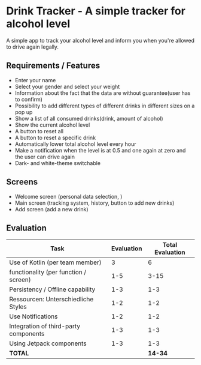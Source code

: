 # Drink Tracker - A simple tracker for alcohol level

A simple app to track your alcohol level and inform you when you're allowed to drive again legally.

## Requirements / Features

- Enter your name
- Select your gender and select your weight
- Information about the fact that the data are without guarantee(user has to confirm)
- Possibility to add different types of different drinks in different sizes on a pop up
- Show a list of all consumed drinks(drink, amount of alcohol)
- Show the current alcohol level
- A button to reset all
- A button to reset a specific drink
- Automatically lower total alcohol level every hour
- Make a notification when the level is at 0.5 and one again at zero and the user can drive again
- Dark- and white-theme switchable

## Screens
- Welcome screen (personal data selection, )
- Main screen (tracking system, history, button to add new drinks)
- Add screen (add a new drink)  

## Evaluation

| Task                                          |  Evaluation   |  Total Evaluation |
|  -------------------------------------------- | ------------- | ----------------- |
| Use of Kotlin (per team member)               | 3             | 6                 |
| functionality (per function / screen)         | 1-5           | 3-15              |
| Persistency / Offline capability              | 1-3           | 1-3               |
| Ressourcen: Unterschiedliche Styles           | 1-2           | 1-2               |
| Use Notifications                             | 1-2           | 1-2               |
| Integration of third-party components         | 1-3           | 1-3               |
| Using Jetpack components                      | 1-3           | 1-3               |
| **TOTAL**                                     |               | **14-34**         |
